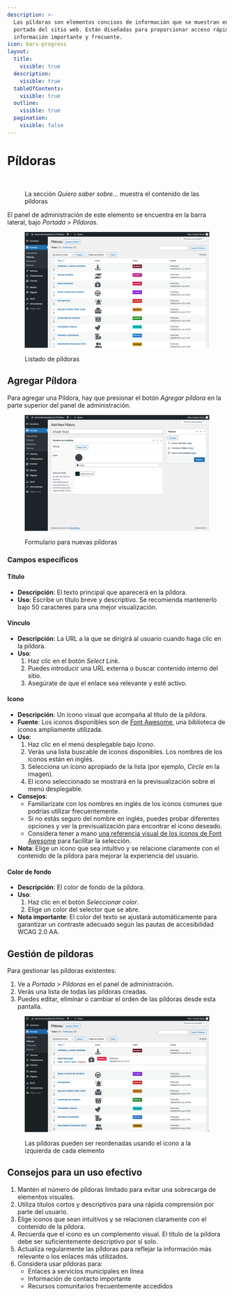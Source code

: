 ```yaml
---
description: >-
  Las píldoras son elementos concisos de información que se muestran en la
  portada del sitio web. Están diseñadas para proporcionar acceso rápido a
  información importante y frecuente.
icon: bars-progress
layout:
  title:
    visible: true
  description:
    visible: true
  tableOfContents:
    visible: true
  outline:
    visible: true
  pagination:
    visible: false
---
```


# Píldoras



<figure><img src="../.gitbook/assets/Píldoras.png" alt=""><figcaption><p>La sección <em>Quiero saber sobre…</em> muestra el contenido de las píldoras</p></figcaption></figure>

El panel de administración de este elemento se encuentra en la barra lateral, bajo _Portada > Píldoras_.

<figure><img src="../.gitbook/assets/ListadoPildoras.png" alt=""><figcaption><p>Listado de píldoras</p></figcaption></figure>

## Agregar Píldora

Para agregar una Píldora, hay que presionar el botón _Agregar píldora_ en la parte superior del panel de administración.

<figure><img src="../.gitbook/assets/FormularioNuevaPildora.png" alt=""><figcaption><p>Formulario para nuevas píldoras</p></figcaption></figure>

### Campos específicos

#### Título

* **Descripción**: El texto principal que aparecerá en la píldora.
* **Uso**: Escribe un título breve y descriptivo. Se recomienda mantenerlo bajo 50 caracteres para una mejor visualización.

#### Vínculo

* **Descripción**: La URL a la que se dirigirá al usuario cuando haga clic en la píldora.
* **Uso**:
  1. Haz clic en el botón _Select Link_.
  2. Puedes introducir una URL externa o buscar contenido interno del sitio.
  3. Asegúrate de que el enlace sea relevante y esté activo.

#### Icono

* **Descripción**: Un icono visual que acompaña al título de la píldora.
* **Fuente**: Los iconos disponibles son de [Font Awesome](https://fontawesome.com/), una biblioteca de iconos ampliamente utilizada.
* **Uso**:
  1. Haz clic en el menú desplegable bajo _Icono_.
  2. Verás una lista buscable de iconos disponibles. Los nombres de los iconos están en inglés.
  3. Selecciona un icono apropiado de la lista (por ejemplo, _Circle_ en la imagen).
  4. El icono seleccionado se mostrará en la previsualización sobre el menú desplegable.
* **Consejos**:
  * Familiarízate con los nombres en inglés de los iconos comunes que podrías utilizar frecuentemente.
  * Si no estás seguro del nombre en inglés, puedes probar diferentes opciones y ver la previsualización para encontrar el icono deseado.
  * Considera tener a mano [una referencia visual de los iconos de Font Awesome](https://fontawesome.com/icons) para facilitar la selección.
* **Nota**: Elige un icono que sea intuitivo y se relacione claramente con el contenido de la píldora para mejorar la experiencia del usuario.

#### Color de fondo

* **Descripción**: El color de fondo de la píldora.
* **Uso**:
  1. Haz clic en el botón _Seleccionar color_.
  2. Elige un color del selector que se abre.
* **Nota importante**: El color del texto se ajustará automáticamente para garantizar un contraste adecuado según las pautas de accesibilidad WCAG 2.0 AA.

## Gestión de píldoras

Para gestionar las píldoras existentes:

1. Ve a _Portada > Píldoras_ en el panel de administración.
2. Verás una lista de todas las píldoras creadas.
3. Puedes editar, eliminar o cambiar el orden de las píldoras desde esta pantalla.

<figure><img src="../.gitbook/assets/MoviendoPildoras.png" alt=""><figcaption><p>Las píldoras pueden ser reordenadas usando el icono a la izquierda de cada elemento</p></figcaption></figure>

## Consejos para un uso efectivo

1. Mantén el número de píldoras limitado para evitar una sobrecarga de elementos visuales.
2. Utiliza títulos cortos y descriptivos para una rápida comprensión por parte del usuario.
3. Elige iconos que sean intuitivos y se relacionen claramente con el contenido de la píldora.
4. Recuerda que el icono es un complemento visual. El título de la píldora debe ser suficientemente descriptivo por sí solo.
5. Actualiza regularmente las píldoras para reflejar la información más relevante o los enlaces más utilizados.
6. Considera usar píldoras para:
   * Enlaces a servicios municipales en línea
   * Información de contacto importante
   * Recursos comunitarios frecuentemente accedidos

